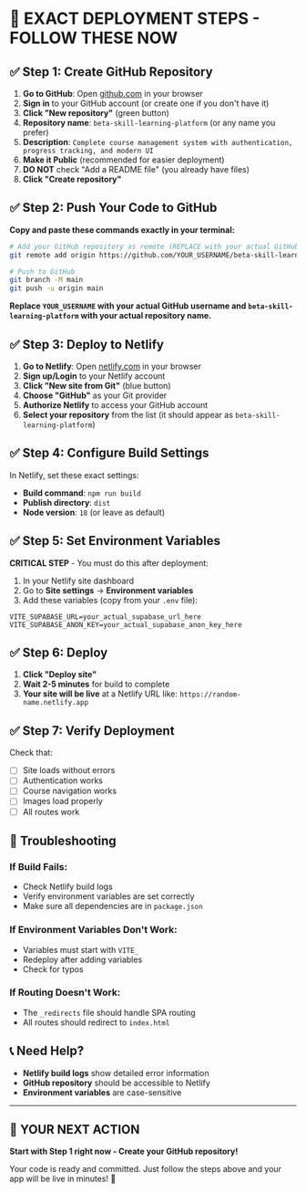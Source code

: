 # 🚀 **EXACT DEPLOYMENT STEPS - FOLLOW THESE NOW**

## ✅ **Step 1: Create GitHub Repository**

1. **Go to GitHub**: Open [github.com](https://github.com) in your browser
2. **Sign in** to your GitHub account (or create one if you don't have it)
3. **Click "New repository"** (green button)
4. **Repository name**: `beta-skill-learning-platform` (or any name you prefer)
5. **Description**: `Complete course management system with authentication, progress tracking, and modern UI`
6. **Make it Public** (recommended for easier deployment)
7. **DO NOT** check "Add a README file" (you already have files)
8. **Click "Create repository"**

## ✅ **Step 2: Push Your Code to GitHub**

**Copy and paste these commands exactly in your terminal:**

```bash
# Add your GitHub repository as remote (REPLACE with your actual GitHub username and repo name)
git remote add origin https://github.com/YOUR_USERNAME/beta-skill-learning-platform.git

# Push to GitHub
git branch -M main
git push -u origin main
```

**Replace `YOUR_USERNAME` with your actual GitHub username and `beta-skill-learning-platform` with your actual repository name.**

## ✅ **Step 3: Deploy to Netlify**

1. **Go to Netlify**: Open [netlify.com](https://netlify.com) in your browser
2. **Sign up/Login** to your Netlify account
3. **Click "New site from Git"** (blue button)
4. **Choose "GitHub"** as your Git provider
5. **Authorize Netlify** to access your GitHub account
6. **Select your repository** from the list (it should appear as `beta-skill-learning-platform`)

## ✅ **Step 4: Configure Build Settings**

In Netlify, set these exact settings:

- **Build command**: `npm run build`
- **Publish directory**: `dist`
- **Node version**: `18` (or leave as default)

## ✅ **Step 5: Set Environment Variables**

**CRITICAL STEP** - You must do this after deployment:

1. In your Netlify site dashboard
2. Go to **Site settings** → **Environment variables**
3. Add these variables (copy from your `.env` file):

```
VITE_SUPABASE_URL=your_actual_supabase_url_here
VITE_SUPABASE_ANON_KEY=your_actual_supabase_anon_key_here
```

## ✅ **Step 6: Deploy**

1. **Click "Deploy site"**
2. **Wait 2-5 minutes** for build to complete
3. **Your site will be live** at a Netlify URL like: `https://random-name.netlify.app`

## ✅ **Step 7: Verify Deployment**

Check that:
- [ ] Site loads without errors
- [ ] Authentication works
- [ ] Course navigation works
- [ ] Images load properly
- [ ] All routes work

## 🚨 **Troubleshooting**

### If Build Fails:
- Check Netlify build logs
- Verify environment variables are set correctly
- Make sure all dependencies are in `package.json`

### If Environment Variables Don't Work:
- Variables must start with `VITE_`
- Redeploy after adding variables
- Check for typos

### If Routing Doesn't Work:
- The `_redirects` file should handle SPA routing
- All routes should redirect to `index.html`

## 📞 **Need Help?**

- **Netlify build logs** show detailed error information
- **GitHub repository** should be accessible to Netlify
- **Environment variables** are case-sensitive

---

## 🎯 **YOUR NEXT ACTION**

**Start with Step 1 right now - Create your GitHub repository!**

Your code is ready and committed. Just follow the steps above and your app will be live in minutes! 🚀 